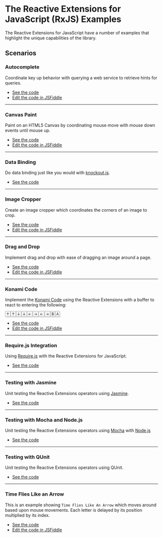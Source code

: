 # The Reactive Extensions for JavaScript (RxJS) Examples #

The Reactive Extensions for JavaScript have a number of examples that highlight the unique capabilities of the library.  

## Scenarios

### Autocomplete ###

Coordinate key up behavior with querying a web service to retrieve hints for queries.

- [See the code](https://github.com/Reactive-Extensions/RxJS/tree/master/examples/autocomplete)
- [Edit the code in JSFiddle](http://jsfiddle.net/mattpodwysocki/AL8Mj)

* * *

### Canvas Paint ###

Paint on an HTML5 Canvas by coordinating mouse move with mouse down events until mouse up.

- [See the code](https://github.com/Reactive-Extensions/RxJS/tree/master/examples/autocomplete)
- [Edit the code in JSFiddle](http://jsfiddle.net/mattpodwysocki/2EnC4)

* * *

### Data Binding ###

Do data binding just like you would with [knockout.js](http://knockoutjs.com/).

- [See the code](https://github.com/Reactive-Extensions/RxJS/blob/master/examples/databinding/)

* * *

### Image Cropper ###

Create an image cropper which coordinates the corners of an image to crop.

- [See the code](https://github.com/Reactive-Extensions/RxJS/tree/master/examples/crop)
- [Edit the code in JSFiddle](http://jsfiddle.net/mattpodwysocki/gJtjx)

* * *

### Drag and Drop ###

Implement drag and drop with ease of dragging an image around a page.

- [See the code](https://github.com/Reactive-Extensions/RxJS/tree/master/examples/dragndrop)
- [Edit the code in JSFiddle](http://jsfiddle.net/mattpodwysocki/pfCqq)

* * *

### Konami Code ###

Implement the [Konami Code](http://en.wikipedia.org/wiki/Konami_Code) using the Reactive Extensions with a buffer to react to entering the following: 

<p><kbd class="keyboard-key nowrap" style="border: 1px solid #aaa; -moz-border-radius: 2px; -webkit-border-radius: 2px; border-radius: 2px; -moz-box-shadow: 1px 2px 2px #ddd; -webkit-box-shadow: 1px 2px 2px #ddd; box-shadow: 1px 2px 2px #ddd; background-color: #f9f9f9; background-image: -moz-linear-gradient(top, #eee, #f9f9f9, #eee); background-image: -ms-linear-gradient(top, #eee, #f9f9f9, #eee); background-image: -o-linear-gradient(top, #eee, #f9f9f9, #eee); background-image: -webkit-linear-gradient(top, #eee, #f9f9f9, #eee); background-image: linear-gradient(top, #eee, #f9f9f9, #eee); padding: 1px 3px; font-family: inherit; font-size: 0.85em;">↑</kbd><kbd class="keyboard-key nowrap" style="border: 1px solid #aaa; -moz-border-radius: 2px; -webkit-border-radius: 2px; border-radius: 2px; -moz-box-shadow: 1px 2px 2px #ddd; -webkit-box-shadow: 1px 2px 2px #ddd; box-shadow: 1px 2px 2px #ddd; background-color: #f9f9f9; background-image: -moz-linear-gradient(top, #eee, #f9f9f9, #eee); background-image: -ms-linear-gradient(top, #eee, #f9f9f9, #eee); background-image: -o-linear-gradient(top, #eee, #f9f9f9, #eee); background-image: -webkit-linear-gradient(top, #eee, #f9f9f9, #eee); background-image: linear-gradient(top, #eee, #f9f9f9, #eee); padding: 1px 3px; font-family: inherit; font-size: 0.85em;">↑</kbd><kbd class="keyboard-key nowrap" style="border: 1px solid #aaa; -moz-border-radius: 2px; -webkit-border-radius: 2px; border-radius: 2px; -moz-box-shadow: 1px 2px 2px #ddd; -webkit-box-shadow: 1px 2px 2px #ddd; box-shadow: 1px 2px 2px #ddd; background-color: #f9f9f9; background-image: -moz-linear-gradient(top, #eee, #f9f9f9, #eee); background-image: -ms-linear-gradient(top, #eee, #f9f9f9, #eee); background-image: -o-linear-gradient(top, #eee, #f9f9f9, #eee); background-image: -webkit-linear-gradient(top, #eee, #f9f9f9, #eee); background-image: linear-gradient(top, #eee, #f9f9f9, #eee); padding: 1px 3px; font-family: inherit; font-size: 0.85em;">↓</kbd><kbd class="keyboard-key nowrap" style="border: 1px solid #aaa; -moz-border-radius: 2px; -webkit-border-radius: 2px; border-radius: 2px; -moz-box-shadow: 1px 2px 2px #ddd; -webkit-box-shadow: 1px 2px 2px #ddd; box-shadow: 1px 2px 2px #ddd; background-color: #f9f9f9; background-image: -moz-linear-gradient(top, #eee, #f9f9f9, #eee); background-image: -ms-linear-gradient(top, #eee, #f9f9f9, #eee); background-image: -o-linear-gradient(top, #eee, #f9f9f9, #eee); background-image: -webkit-linear-gradient(top, #eee, #f9f9f9, #eee); background-image: linear-gradient(top, #eee, #f9f9f9, #eee); padding: 1px 3px; font-family: inherit; font-size: 0.85em;">↓</kbd><kbd class="keyboard-key nowrap" style="border: 1px solid #aaa; -moz-border-radius: 2px; -webkit-border-radius: 2px; border-radius: 2px; -moz-box-shadow: 1px 2px 2px #ddd; -webkit-box-shadow: 1px 2px 2px #ddd; box-shadow: 1px 2px 2px #ddd; background-color: #f9f9f9; background-image: -moz-linear-gradient(top, #eee, #f9f9f9, #eee); background-image: -ms-linear-gradient(top, #eee, #f9f9f9, #eee); background-image: -o-linear-gradient(top, #eee, #f9f9f9, #eee); background-image: -webkit-linear-gradient(top, #eee, #f9f9f9, #eee); background-image: linear-gradient(top, #eee, #f9f9f9, #eee); padding: 1px 3px; font-family: inherit; font-size: 0.85em;">←</kbd><kbd class="keyboard-key nowrap" style="border: 1px solid #aaa; -moz-border-radius: 2px; -webkit-border-radius: 2px; border-radius: 2px; -moz-box-shadow: 1px 2px 2px #ddd; -webkit-box-shadow: 1px 2px 2px #ddd; box-shadow: 1px 2px 2px #ddd; background-color: #f9f9f9; background-image: -moz-linear-gradient(top, #eee, #f9f9f9, #eee); background-image: -ms-linear-gradient(top, #eee, #f9f9f9, #eee); background-image: -o-linear-gradient(top, #eee, #f9f9f9, #eee); background-image: -webkit-linear-gradient(top, #eee, #f9f9f9, #eee); background-image: linear-gradient(top, #eee, #f9f9f9, #eee); padding: 1px 3px; font-family: inherit; font-size: 0.85em;">→</kbd><kbd class="keyboard-key nowrap" style="border: 1px solid #aaa; -moz-border-radius: 2px; -webkit-border-radius: 2px; border-radius: 2px; -moz-box-shadow: 1px 2px 2px #ddd; -webkit-box-shadow: 1px 2px 2px #ddd; box-shadow: 1px 2px 2px #ddd; background-color: #f9f9f9; background-image: -moz-linear-gradient(top, #eee, #f9f9f9, #eee); background-image: -ms-linear-gradient(top, #eee, #f9f9f9, #eee); background-image: -o-linear-gradient(top, #eee, #f9f9f9, #eee); background-image: -webkit-linear-gradient(top, #eee, #f9f9f9, #eee); background-image: linear-gradient(top, #eee, #f9f9f9, #eee); padding: 1px 3px; font-family: inherit; font-size: 0.85em;">←</kbd><kbd class="keyboard-key nowrap" style="border: 1px solid #aaa; -moz-border-radius: 2px; -webkit-border-radius: 2px; border-radius: 2px; -moz-box-shadow: 1px 2px 2px #ddd; -webkit-box-shadow: 1px 2px 2px #ddd; box-shadow: 1px 2px 2px #ddd; background-color: #f9f9f9; background-image: -moz-linear-gradient(top, #eee, #f9f9f9, #eee); background-image: -ms-linear-gradient(top, #eee, #f9f9f9, #eee); background-image: -o-linear-gradient(top, #eee, #f9f9f9, #eee); background-image: -webkit-linear-gradient(top, #eee, #f9f9f9, #eee); background-image: linear-gradient(top, #eee, #f9f9f9, #eee); padding: 1px 3px; font-family: inherit; font-size: 0.85em;">→</kbd><kbd class="keyboard-key nowrap" style="border: 1px solid #aaa; -moz-border-radius: 2px; -webkit-border-radius: 2px; border-radius: 2px; -moz-box-shadow: 1px 2px 2px #ddd; -webkit-box-shadow: 1px 2px 2px #ddd; box-shadow: 1px 2px 2px #ddd; background-color: #f9f9f9; background-image: -moz-linear-gradient(top, #eee, #f9f9f9, #eee); background-image: -ms-linear-gradient(top, #eee, #f9f9f9, #eee); background-image: -o-linear-gradient(top, #eee, #f9f9f9, #eee); background-image: -webkit-linear-gradient(top, #eee, #f9f9f9, #eee); background-image: linear-gradient(top, #eee, #f9f9f9, #eee); padding: 1px 3px; font-family: inherit; font-size: 0.85em;">B</kbd><kbd class="keyboard-key nowrap" style="border: 1px solid #aaa; -moz-border-radius: 2px; -webkit-border-radius: 2px; border-radius: 2px; -moz-box-shadow: 1px 2px 2px #ddd; -webkit-box-shadow: 1px 2px 2px #ddd; box-shadow: 1px 2px 2px #ddd; background-color: #f9f9f9; background-image: -moz-linear-gradient(top, #eee, #f9f9f9, #eee); background-image: -ms-linear-gradient(top, #eee, #f9f9f9, #eee); background-image: -o-linear-gradient(top, #eee, #f9f9f9, #eee); background-image: -webkit-linear-gradient(top, #eee, #f9f9f9, #eee); background-image: linear-gradient(top, #eee, #f9f9f9, #eee); padding: 1px 3px; font-family: inherit; font-size: 0.85em;">A</kbd></p>

- [See the code](https://github.com/Reactive-Extensions/RxJS/tree/master/examples/konamicode)
- [Edit the code in JSFiddle](http://jsfiddle.net/mattpodwysocki/2Ydym/)

* * *

### Require.js Integration ###

Using [Require.js](http://requirejs.org) with the Reactive Extensions for JavaScript.

- [See the code](https://github.com/Reactive-Extensions/RxJS/tree/master/examples/requirejs)

* * *

### Testing with Jasmine ###

Unit testing the Reactive Extensions operators using [Jasmine](http://pivotal.github.io/jasmine/).

- [See the code](https://github.com/Reactive-Extensions/RxJS/tree/master/examples/testing/jasmine)

* * *

### Testing with Mocha and Node.js ###

Unit testing the Reactive Extensions operators using [Mocha](http://visionmedia.github.io/mocha/) with [Node.js](http://nodejs.org)

- [See the code](https://github.com/Reactive-Extensions/RxJS/tree/master/examples/testing/nodejs)

* * *

### Testing with QUnit ###

Unit testing the Reactive Extensions operators using QUnit.

- [See the code](https://github.com/Reactive-Extensions/RxJS/tree/master/examples/testing/qunit)

* * *

### Time Flies Like an Arrow ###

This is an example showing `Time Flies Like An Arrow` which moves around based upon mouse movements.  Each letter is delayed by its position multiplied by its index.

- [See the code](https://github.com/Reactive-Extensions/RxJS/tree/master/examples/timeflies)
- [Edit the code in JSFiddle](http://jsfiddle.net/mattpodwysocki/9EjSQ)

